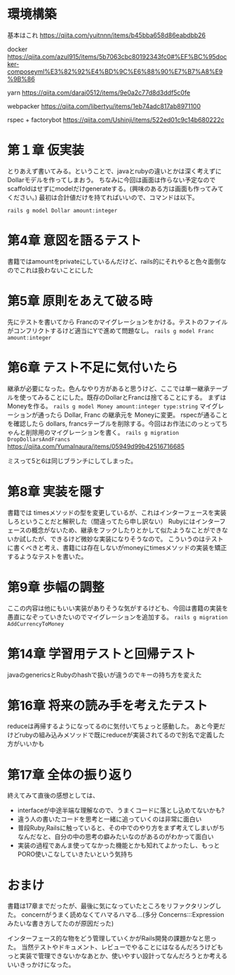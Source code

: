 # 環境構築
基本はこれ
https://qiita.com/yuitnnn/items/b45bba658d86eabdbb26

docker
https://qiita.com/azul915/items/5b7063cbc80192343fc0#%EF%BC%95docker-composeyml%E3%82%92%E4%BD%9C%E6%88%90%E7%B7%A8%E9%9B%86

yarn
https://qiita.com/darai0512/items/9e0a2c77d8d3ddf5c0fe

webpacker
https://qiita.com/libertyu/items/1eb74adc817ab8971100

rspec + factorybot
https://qiita.com/Ushinji/items/522ed01c9c14b680222c


# 第１章 仮実装
とりあえず書いてみる。ということで、javaとrubyの違いとかは深く考えずにDollarモデルを作ってしまおう。
ちなみに今回は画面は作らない予定なのでscaffoldはせずにmodelだけgenerateする。(興味のある方は画面も作ってみてください。)
最初は合計値だけを持てればいいので、コマンドは以下。

`rails g model Dollar amount:integer`

# 第4章 意図を語るテスト
書籍ではamountをprivateにしているんだけど、rails的にそれやると色々面倒なのでこれは扱わないことにした

# 第5章 原則をあえて破る時
先にテストを書いてから Francのマイグレーションをかける。テストのファイルがコンフリクトするけど適当にYで進めて問題なし。
`rails g model Franc amount:integer`

# 第6章 テスト不足に気付いたら
継承が必要になった。色んなやり方があると思うけど、ここでは単一継承テーブルを使ってみることにした。既存のDollarとFrancは捨てることにする。
まずはMoneyを作る。
`rails g model Money amount:integer type:string`
マイグレーションが通ったら Dollar, Franc の継承元を Moneyに変更。
rspecが通ることを確認したら dollars, francsテーブルを削除する。今回はお作法にのっとってちゃんと削除用のマイグレーションを書く。
`rails g migration DropDollarsAndFrancs`
https://qiita.com/YumaInaura/items/05949d99b42516716685

ミスって5と6は同じブランチにしてしまった。

# 第8章 実装を隠す
書籍では timesメソッドの型を変更しているが、これはインターフェースを実装しろということだと解釈した（間違ってたら申し訳ない）
Rubyにはインターフェースの概念がないため、継承をフックしたりとかして似たようなことができないか試したが、できるけど微妙な実装になりそうなので。
こういうのはテストに書くべきと考え、書籍には存在しないがmoneyにtimesメソッドの実装を矯正するようなテストを書いた。

# 第9章 歩幅の調整
ここの内容は他にもいい実装がありそうな気がするけども、今回は書籍の実装を愚直になぞっていきたいのでマイグレーションを追加する。
`rails g migration AddCurrencyToMoney`

# 第14章 学習用テストと回帰テスト
javaのgenericsとRubyのhashで扱いが違うのでキーの持ち方を変えた

# 第16章 将来の読み手を考えたテスト
reduceは再帰するようになってるのに気付いてちょっと感動した。
あと今更だけどrubyの組み込みメソッドで既にreduceが実装されてるので別名で定義した方がいいかも

# 第17章 全体の振り返り
終えてみて直後の感想としては、

- interfaceが中途半端な理解なので、うまくコードに落とし込めてないかも?
- 違う人の書いたコードを思考と一緒に追っていくのは非常に面白い
- 普段Ruby,Railsに触っていると、その中でのやり方をまず考えてしまいがちなんだなと、自分の中の思考の癖みたいなのがあるのがわかって面白い
- 実装の過程であんま使ってなかった機能とかも知れてよかったし、もっとPORO使いこなしていきたいという気持ち

# おまけ
書籍は17章までだったが、最後に気になっていたところをリファクタリングした。
concernがうまく読めなくてハマるハマる...(多分 Concerns:::Expression みたいな書き方してたのが原因だった)

インターフェース的な物をどう管理していくかがRails開発の課題かなと思った。
当然テストやドキュメント、レビューでやることにはなるんだろうけどもっと実装で管理できないかなあとか、使いやすい設計ってなんだろうとか考えるいいきっかけになった。

